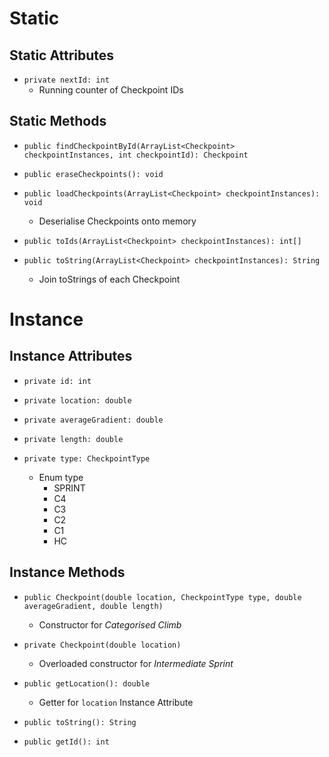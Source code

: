 # Static
## Static Attributes
- `private nextId: int`
	- Running counter of Checkpoint IDs
## Static Methods
- `public findCheckpointById(ArrayList<Checkpoint> checkpointInstances, int checkpointId): Checkpoint`

- `public eraseCheckpoints(): void`
- `public loadCheckpoints(ArrayList<Checkpoint> checkpointInstances): void`
	- Deserialise Checkpoints onto memory

- `public toIds(ArrayList<Checkpoint> checkpointInstances): int[]`
- `public toString(ArrayList<Checkpoint> checkpointInstances): String`
	- Join toStrings of each Checkpoint
# Instance
## Instance Attributes
- `private id: int`

- `private location: double`
- `private averageGradient: double`
- `private length: double`
- `private type: CheckpointType`
	- Enum type
		- SPRINT
		- C4
		- C3
		- C2
		- C1
		- HC
## Instance Methods
- `public Checkpoint(double location, CheckpointType type, double averageGradient, double length)`
	- Constructor for *Categorised Climb*
- `private Checkpoint(double location)`
	- Overloaded constructor for *Intermediate Sprint*

- `public getLocation(): double`
	- Getter for `location` Instance Attribute

- `public toString(): String`
- `public getId(): int`